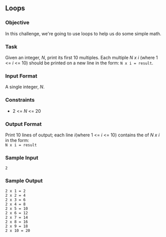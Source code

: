 ## Loops

### Objective

In this challenge, we're going to use loops to help us do some simple math.

### Task

Given an integer, <i>N</i>, print its first 10 multiples. Each multiple <i>N x i</i> (where 1 <= <i>i</i> <= 10) should be printed on a new line in the form: ```N x i = result```.

### Input Format

A single integer, <i>N</i>.

### Constraints

<ul>
<li>2 <= <i>N</i> <= 20</li>
</ul>

### Output Format

Print 10 lines of output; each line <i>i</i>(where 1 <= <i>i</i> <= 10) contains the of <i>N x i</i> in the form:<br/>
```N x i = result```

### Sample Input

```
2
```

### Sample Output

```
2 x 1 = 2
2 x 2 = 4
2 x 3 = 6
2 x 4 = 8
2 x 5 = 10
2 x 6 = 12
2 x 7 = 14
2 x 8 = 16
2 x 9 = 18
2 x 10 = 20
```
